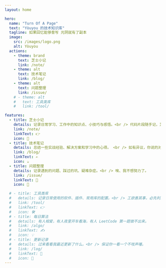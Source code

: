 ```yaml
---
layout: home

hero:
  name: "Turn Of A Page"
  text: "Yòuyou 的技术知识库"
  tagline: 如果回忆能够誊写 光阴就有了副本
  image:
    src: /images/logo.png
    alt: Yòuyou
  actions:
    - theme: brand
      text: 芝士小记
      link: /note/
    - theme: alt
      text: 技术笔记
      link: /blog/
    - theme: alt
      text: 问题整理
      link: /issue/
    # - theme: alt
    #   text: 工具类库
    #   link: /tool/

features:
  - title: 芝士小记
    details: 记录日常学习、工作中的知识点、小技巧与感悟。<br /> 代码片段随手记，芝士就是力量！
    link: /note/
    linkText: 👉
    icon: 🧀
  - title: 技术笔记
    details: 总结一些实战经验、解决方案和学习中的心得。 <br /> 如有异议，你说的对！<small>(你要你觉得)</small>
    link: /blog/
    linkText: ✍️
    icon: ☕️
  - title: 问题整理
    details: 记录遇到的问题、踩过的坑、疑难杂症。<br /> 唉、我不想努力了。
    link: /issue/
    linkText: 👀
    icon: 🐞

  # - title: 工具类库
  #   details: 记录日常使用的软件、插件、常用库的配置。<br /> 工欲善其事，必先利其器。
  #   link: /tool/
  #   linkText: 👉
  #   icon: 🛠️
  # - title: 每日算法
  #   details: 有人相爱，有人夜里开车看海，有人 LeetCode 第一题做不出来。
  #   link: /algo/
  #   linkText: ✍️
  #   icon: 💡
  # - title: 更新记录
  #   details: 过来看看我最近更新了什么。<br /> 保证你一看一个不吱声噻。
  #   link: /log/
  #   linkText: 👀
  #   icon: 🚀
---
```


<HomeComponent />
